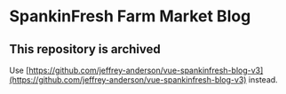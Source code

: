 # SpankinFresh Farm Market Blog

## This repository is archived

Use [https://github.com/jeffrey-anderson/vue-spankinfresh-blog-v3](https://github.com/jeffrey-anderson/vue-spankinfresh-blog-v3) instead.
